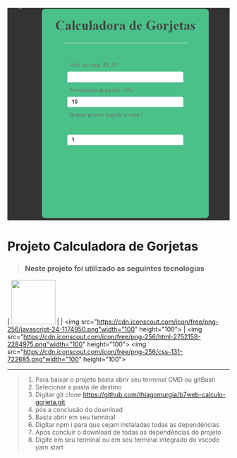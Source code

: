 ![calc](calc.gif)

 # Projeto Calculadora de Gorjetas 
> ### Neste projeto foi utilizado as seguintes tecnologias

| <img src="https://cdn.iconscout.com/icon/free/png-256/react-4-1175110.png" width="100" height="100"> |
| <img src="https://cdn.iconscout.com/icon/free/png-256/javascript-24-1174950.png"width="100" height="100"> |
<img src="https://cdn.iconscout.com/icon/free/png-256/html-2752158-2284975.png"width="100" height="100">
<img src="https://cdn.iconscout.com/icon/free/png-256/css-131-722685.png"width="100" height="100">




<hr/>

>1. Para baixar o projeto basta abrir seu terminal CMD ou gitBash
>2. Selecionar a pasta de destino
>3. Digitar git clone https://github.com/thiagomurgia/b7web-calculo-gorjeta.git
>4. pós a conclusão do download
>5. Basta abrir em seu terminal
>6. Digitar npm i para que sejam instaladas todas as dependências
>7. Após concluir o download de todas as dependências do projeto
>8. Digite em seu terminal ou em seu terminal integrado do vscode yarn start